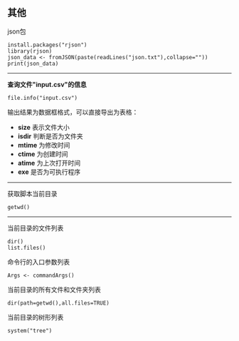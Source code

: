 
## 其他 ##

json包

    install.packages("rjson")
    library(rjson)
	json_data <- fromJSON(paste(readLines("json.txt"),collapse=""))
	print(json_data)

----------

**查询文件"input.csv"的信息**

	file.info("input.csv")

输出结果为数据框格式，可以直接导出为表格：

- **size** 表示文件大小
- **isdir** 判断是否为文件夹
- **mtime** 为修改时间
- **ctime** 为创建时间
- **atime** 为上次打开时间
- **exe** 是否为可执行程序

----------

获取脚本当前目录

    getwd()

----------

当前目录的文件列表

	dir()
	list.files()

命令行的入口参数列表

	Args <- commandArgs()

当前目录的所有文件和文件夹列表

	dir(path=getwd(),all.files=TRUE)

当前目录的树形列表

	system("tree")